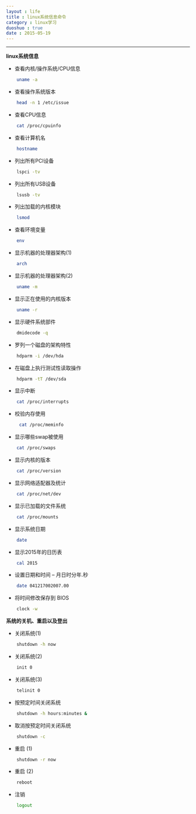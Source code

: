 ```yaml
---
layout : life
title : linux系统信息命令
category : linux学习
duoshuo : true
date : 2015-05-19
---
```



******

<!-- more -->

**linux系统信息**

* 查看内核/操作系统/CPU信息 

```sh
	uname -a
```

* 查看操作系统版本 

```sh
	head -n 1 /etc/issue
```

* 查看CPU信息 

```sh
	cat /proc/cpuinfo
```

* 查看计算机名

```sh
	hostname
```

* 列出所有PCI设备 

```sh
	lspci -tv 
```

* 列出所有USB设备

```sh
	lsusb -tv
```

* 列出加载的内核模块 

```sh
	lsmod
```

* 查看环境变量 

```sh
	env
```

* 显示机器的处理器架构(1)

```sh
	arch
```

* 显示机器的处理器架构(2) 

```sh
	uname -m
```

* 显示正在使用的内核版本

```sh
	uname -r 
```

* 显示硬件系统部件

```sh
	dmidecode -q
```

* 罗列一个磁盘的架构特性 

```sh
	hdparm -i /dev/hda
```

* 在磁盘上执行测试性读取操作

```sh
	hdparm -tT /dev/sda
```

* 显示中断

```sh
	cat /proc/interrupts
```

* 校验内存使用 

```sh
	 cat /proc/meminfo
```

* 显示哪些swap被使用 

```sh
	cat /proc/swaps
```

* 显示内核的版本

```sh
	cat /proc/version
```

* 显示网络适配器及统计

```sh
	cat /proc/net/dev
```

* 显示已加载的文件系统

```sh
	cat /proc/mounts
```

* 显示系统日期 

```sh
	date
```

* 显示2015年的日历表

```sh
	cal 2015
``` 

* 设置日期和时间 – 月日时分年.秒

```sh
	date 041217002007.00	
```

* 将时间修改保存到 BIOS

```sh
	clock -w
```

**系统的关机、重启以及登出**

* 关闭系统(1) 

```sh
	shutdown -h now
```

* 关闭系统(2) 

```sh
	init 0
```

* 关闭系统(3)

```sh
	telinit 0
```

* 按预定时间关闭系统 

```sh
	shutdown -h hours:minutes &
```

* 取消按预定时间关闭系统

```sh
	shutdown -c
```

* 重启  (1) 

```sh
	shutdown -r now
```

* 重启  (2) 

```sh
	reboot
```

* 注销

```sh
	logout
```
